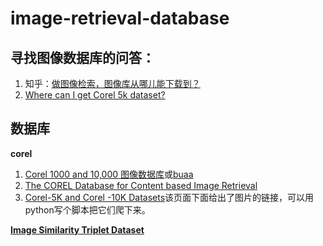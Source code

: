 image-retrieval-database
========================

## 寻找图像数据库的问答：

1. 知乎：[做图像检索，图像库从哪儿能下载到？](http://www.zhihu.com/question/25039851)
2. [Where can I get Corel 5k dataset?](http://www.quora.com/Where-can-I-get-Corel-5k-dataset)

## 数据库

**corel**

1. [Corel 1000 and 10,000 图像数据库](http://wang.ist.psu.edu/docs/related/)或[buaa](http://udbms.nlsde.buaa.edu.cn/AUDRMatrix/txgldata.jsp)
2. [The COREL Database for Content based Image Retrieval](https://sites.google.com/site/dctresearch/Home/content-based-image-retrieval)
3. [Corel-5K and Corel -10K Datasets](http://www.ci.gxnu.edu.cn/cbir/Dataset.aspx)该页面下面给出了图片的链接，可以用python写个脚本把它们爬下来。

[**Image Similarity Triplet Dataset**](http://users.eecs.northwestern.edu/~jwa368/my_data.html)

